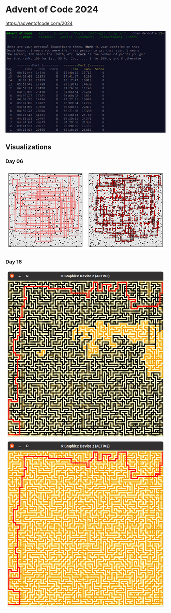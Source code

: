 # Advent of Code 2024

https://adventofcode.com/2024

![](screenshot.png)

## Visualizations

### Day 06

![](visualizations/day06.png)

### Day 16

![](visualizations/day16_part1.png)![](visualizations/day16_part2.png)